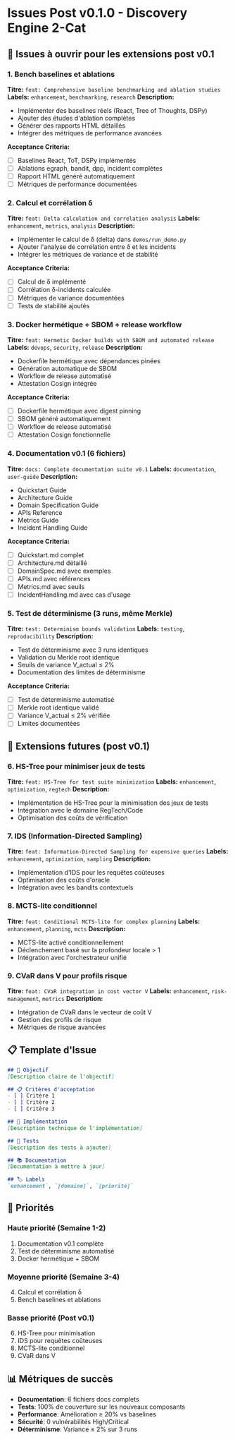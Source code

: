 # Issues Post v0.1.0 - Discovery Engine 2-Cat

## 🎯 Issues à ouvrir pour les extensions post v0.1

### 1. Bench baselines et ablations
**Titre:** `feat: Comprehensive baseline benchmarking and ablation studies`
**Labels:** `enhancement`, `benchmarking`, `research`
**Description:**
- Implémenter des baselines réels (React, Tree of Thoughts, DSPy)
- Ajouter des études d'ablation complètes
- Générer des rapports HTML détaillés
- Intégrer des métriques de performance avancées

**Acceptance Criteria:**
- [ ] Baselines React, ToT, DSPy implémentés
- [ ] Ablations egraph, bandit, dpp, incident complètes
- [ ] Rapport HTML généré automatiquement
- [ ] Métriques de performance documentées

### 2. Calcul et corrélation δ
**Titre:** `feat: Delta calculation and correlation analysis`
**Labels:** `enhancement`, `metrics`, `analysis`
**Description:**
- Implémenter le calcul de δ (delta) dans `demos/run_demo.py`
- Ajouter l'analyse de corrélation entre δ et les incidents
- Intégrer les métriques de variance et de stabilité

**Acceptance Criteria:**
- [ ] Calcul de δ implémenté
- [ ] Corrélation δ-incidents calculée
- [ ] Métriques de variance documentées
- [ ] Tests de stabilité ajoutés

### 3. Docker hermétique + SBOM + release workflow
**Titre:** `feat: Hermetic Docker builds with SBOM and automated release`
**Labels:** `devops`, `security`, `release`
**Description:**
- Dockerfile hermétique avec dépendances pinées
- Génération automatique de SBOM
- Workflow de release automatisé
- Attestation Cosign intégrée

**Acceptance Criteria:**
- [ ] Dockerfile hermétique avec digest pinning
- [ ] SBOM généré automatiquement
- [ ] Workflow de release automatisé
- [ ] Attestation Cosign fonctionnelle

### 4. Documentation v0.1 (6 fichiers)
**Titre:** `docs: Complete documentation suite v0.1`
**Labels:** `documentation`, `user-guide`
**Description:**
- Quickstart Guide
- Architecture Guide
- Domain Specification Guide
- APIs Reference
- Metrics Guide
- Incident Handling Guide

**Acceptance Criteria:**
- [ ] Quickstart.md complet
- [ ] Architecture.md détaillé
- [ ] DomainSpec.md avec exemples
- [ ] APIs.md avec références
- [ ] Metrics.md avec seuils
- [ ] IncidentHandling.md avec cas d'usage

### 5. Test de déterminisme (3 runs, même Merkle)
**Titre:** `test: Determinism bounds validation`
**Labels:** `testing`, `reproducibility`
**Description:**
- Test de déterminisme avec 3 runs identiques
- Validation du Merkle root identique
- Seuils de variance V_actual ≤ 2%
- Documentation des limites de déterminisme

**Acceptance Criteria:**
- [ ] Test de déterminisme automatisé
- [ ] Merkle root identique validé
- [ ] Variance V_actual ≤ 2% vérifiée
- [ ] Limites documentées

## 🔮 Extensions futures (post v0.1)

### 6. HS-Tree pour minimiser jeux de tests
**Titre:** `feat: HS-Tree for test suite minimization`
**Labels:** `enhancement`, `optimization`, `regtech`
**Description:**
- Implémentation de HS-Tree pour la minimisation des jeux de tests
- Intégration avec le domaine RegTech/Code
- Optimisation des coûts de vérification

### 7. IDS (Information-Directed Sampling)
**Titre:** `feat: Information-Directed Sampling for expensive queries`
**Labels:** `enhancement`, `optimization`, `sampling`
**Description:**
- Implémentation d'IDS pour les requêtes coûteuses
- Optimisation des coûts d'oracle
- Intégration avec les bandits contextuels

### 8. MCTS-lite conditionnel
**Titre:** `feat: Conditional MCTS-lite for complex planning`
**Labels:** `enhancement`, `planning`, `mcts`
**Description:**
- MCTS-lite activé conditionnellement
- Déclenchement basé sur la profondeur locale > 1
- Intégration avec l'orchestrateur unifié

### 9. CVaR dans V pour profils risque
**Titre:** `feat: CVaR integration in cost vector V`
**Labels:** `enhancement`, `risk-management`, `metrics`
**Description:**
- Intégration de CVaR dans le vecteur de coût V
- Gestion des profils de risque
- Métriques de risque avancées

## 📋 Template d'Issue

```markdown
## 🎯 Objectif
[Description claire de l'objectif]

## 📋 Critères d'acceptation
- [ ] Critère 1
- [ ] Critère 2
- [ ] Critère 3

## 🔧 Implémentation
[Description technique de l'implémentation]

## 🧪 Tests
[Description des tests à ajouter]

## 📚 Documentation
[Documentation à mettre à jour]

## 🏷️ Labels
`enhancement`, `[domaine]`, `[priorité]`
```

## 🚀 Priorités

### Haute priorité (Semaine 1-2)
1. Documentation v0.1 complète
2. Test de déterminisme automatisé
3. Docker hermétique + SBOM

### Moyenne priorité (Semaine 3-4)
4. Calcul et corrélation δ
5. Bench baselines et ablations

### Basse priorité (Post v0.1)
6. HS-Tree pour minimisation
7. IDS pour requêtes coûteuses
8. MCTS-lite conditionnel
9. CVaR dans V

## 📊 Métriques de succès

- **Documentation**: 6 fichiers docs complets
- **Tests**: 100% de couverture sur les nouveaux composants
- **Performance**: Amélioration ≥ 20% vs baselines
- **Sécurité**: 0 vulnérabilités High/Critical
- **Déterminisme**: Variance ≤ 2% sur 3 runs
